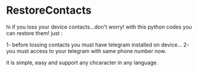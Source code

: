 # RestoreContacts
hi
if you loss your device contacts...don't worry! with this python codes you can restore them!
just :

1- before lossing contacts you must have telegram installed on device...
2- you must access to your telegram with same phone number now.

it is simple, easy and support any chcaracter in any language.
